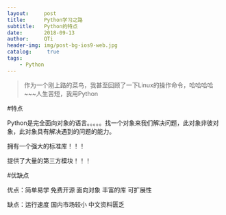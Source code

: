 ```yaml
---
layout:     post
title:      Python学习之路
subtitle:   Python的特点
date:       2018-09-13
author:     QTi
header-img: img/post-bg-ios9-web.jpg
catalog: 	 true
tags:
    - Python
---
```


>作为一个刚上路的菜鸟，我甚至回顾了一下Linux的操作命令，哈哈哈哈~~~人生苦短，我用Python

#特点

Python是完全面向对象的语言。。。。。找一个对象来我们解决问题，此对象非彼对象，此对象具有解决遇到的问题的能力。

拥有一个强大的标准库！！！

提供了大量的第三方模块！！！

#优缺点

优点：简单易学 免费开源 面向对象 丰富的库 可扩展性

缺点：运行速度 国内市场较小 中文资料匮乏



